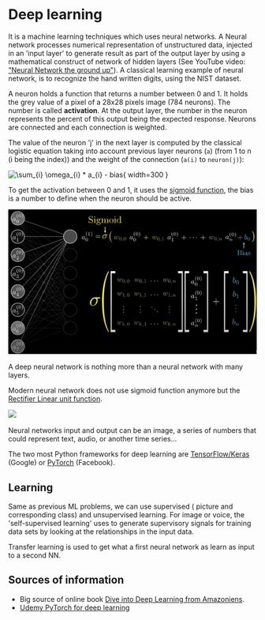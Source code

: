 # Deep learning 

It is a machine learning techniques which uses neural networks. A Neural network processes numerical representation of unstructured data, injected in an 'input layer' to generate result as part of the output layer by using a mathematical construct of network of hidden layers (See YouTube video: ["Neural Network the ground up"](https://www.youtube.com/watch?v=aircAruvnKk)). A classical learning example of neural network, is to recognize the hand written digits, using the NIST dataset.

A neuron holds a function that returns a number between 0 and 1. It holds the grey value of a pixel of a 28x28 pixels image (784 neurons). The number is called **activation**. At the output layer, the number in the neuron represents the percent of this output being the expected response. Neurons are connected and each connection is weighted.

The value of the neuron 'j' in the next layer is computed by the classical logistic equation taking into account previous layer neurons (`a`) (from 1 to n (i being the index)) and the weight of the connection (`a(i)` to `neuron(j)`):

![](https://latex.codecogs.com/svg.latex?neuron(j)=\sigma (\sum_{i} \omega_{i} * a_{i} - bias)){ width=300 }

To get the activation between 0 and 1, it uses the [sigmoid function](../concepts/maths.md#sigmoid-function), the bias is a number to define when the neuron should be active.

![](./images/basic-math-neuron-net.png)

A deep neural network is nothing more than a neural network with many layers.

Modern neural network does not use sigmoid function anymore but the [Rectifier Linear unit function](https://en.wikipedia.org/wiki/Rectifier_(neural_networks)).

![](https://latex.codecogs.com/svg.image?ReLu(a)=max(0,a))

Neural networks input and output can be an image, a series of numbers that could represent text, audio, or another time series...

The two most Python frameworks for deep learning are [TensorFlow/Keras](https://www.tensorflow.org/) (Google) or [PyTorch](../coding/pytorch.md) (Facebook).

## Learning

Same as previous ML problems, we can use supervised ( picture and corresponding class) and unsupervised learning. For image or voice, the 'self-supervised learning' uses to generate supervisory signals for training data sets by looking at the relationships in the input data.

Transfer learning is used to get what a first neural network as learn as input to a second NN. 

## Sources of information

* Big source of online book [Dive into Deep Learning from Amazoniens](https://d2l.ai).
* [Udemy PyTorch for deep learning]()
